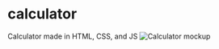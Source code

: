 # calculator
Calculator made in HTML, CSS, and JS
![Calculator mockup](/repository/assets/employee.png?raw=true "calculator")
